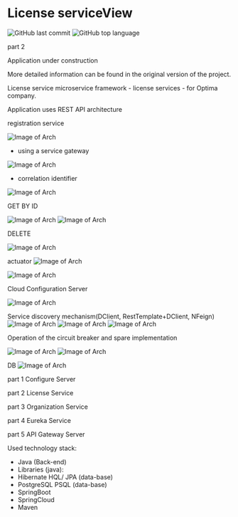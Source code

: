 # License serviceView

![GitHub last commit](https://img.shields.io/github/last-commit/SlartiBartFast-art/licensing-service-View?logo=github)
![GitHub top language](https://img.shields.io/github/languages/top/SlartiBartFast-art/licensing-service-View?logo=java&logoColor=red)

part 2

Application under construction

More detailed information can be found in the original version of the project.

License service microservice framework - license services - for Optima company.

Application uses REST API architecture

registration service

![Image of Arch](https://github.com/SlartiBartFast-art/licensing-service-View/blob/master/image/Eureka-reg.jpg)

- using a service gateway 

![Image of Arch](https://github.com/SlartiBartFast-art/licensing-service-View/blob/master/image/Screenshot_9.jpg)

- correlation identifier

![Image of Arch](https://github.com/SlartiBartFast-art/licensing-service-View/blob/master/image/Screenshot_10.jpg)


GET BY ID

![Image of Arch](https://github.com/SlartiBartFast-art/licensing-service-View/blob/master/image/Screenshot_1.jpg)
![Image of Arch](https://github.com/SlartiBartFast-art/licensing-service-View/blob/master/image/Screenshot_6.jpg)

DELETE 

![Image of Arch](https://github.com/SlartiBartFast-art/licensing-service-View/blob/master/image/Screenshot_2.jpg)


actuator
![Image of Arch](https://github.com/SlartiBartFast-art/licensing-service-View/blob/master/image/Screenshot_3.jpg)

![Image of Arch](https://github.com/SlartiBartFast-art/licensing-service-View/blob/master/image/Screenshot_4.jpg)

Cloud Configuration Server

![Image of Arch](https://github.com/SlartiBartFast-art/licensing-service-View/blob/master/image/actuator.jpg)

Service discovery mechanism(DClient, RestTemplate+DClient, NFeign)
![Image of Arch](https://github.com/SlartiBartFast-art/licensing-service-View/blob/master/image/client/Feign.jpg)
![Image of Arch](https://github.com/SlartiBartFast-art/licensing-service-View/blob/master/image/client/Screenshot_1.jpg)
![Image of Arch](https://github.com/SlartiBartFast-art/licensing-service-View/blob/master/image/client/Screenshot_3.jpg)

Operation of the circuit breaker and spare implementation

![Image of Arch](https://github.com/SlartiBartFast-art/licensing-service-View/blob/master/image/Screenshot_7.jpg)
![Image of Arch](https://github.com/SlartiBartFast-art/licensing-service-View/blob/master/image/Screenshot_8.jpg)


DB
![Image of Arch](https://github.com/SlartiBartFast-art/licensing-service-View/blob/master/image/Screenshot_5.jpg)

part 1 Configure Server

part 2 License Service

part 3 Organization Service

part 4 Eureka Service

part 5 API Gateway Server


Used technology stack:
- Java (Back-end)
- Libraries (java):
- Hibernate HQL/ JPA (data-base)
- PostgreSQL PSQL (data-base)
- SpringBoot
- SpringCloud  
- Maven




